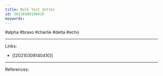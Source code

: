 ```yaml
---
title: Bulk Test Zettel
id: 20210308140410
keywords:
---
```

#alpha #bravo #charlie #delta #echo

---
Links:

- [[20210308140410]]

---
References:
